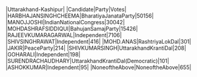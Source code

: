 
|Uttarakhand-Kashipur|
|Candidate|Party|Votes|
|HARBHAJANSINGHCHEEMA|BharatiyaJanataParty|50156|
|MANOJJOSHI|IndianNationalCongress|30042|
|MOHDASHRAFSIDDIQUI|BahujanSamajParty|15426|
|RAJEEVKUMARAGARWAL|Independent|7106|
|SHIVSINGHRAWAT|Independent|416|
|MOHD.ANAS|RashtriyaLokDal|301|
|JAKIR|PeaceParty|214|
|SHIVKUMARSINGH|UttarakhandKrantiDal|208|
|GOHARALI|Independent|198|
|SURENDRACHAUDHARY|UttarakhandKrantiDal(Democratic)|101|
|ASHOKKUMAR|Independent|95|
|NoneoftheAbove|NoneoftheAbove|655|
